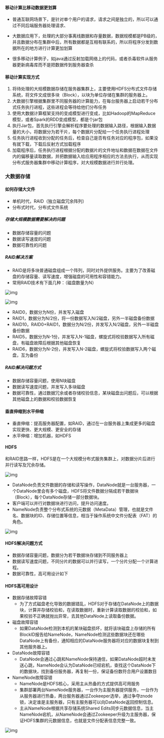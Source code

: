 #### 移动计算比移动数据更划算

- 普通互联网场景下，是针对单个用户的请求，请求之间是独立的，所以可以通过不同后端服务器处理请求、

- 大数据应用下，处理的大部分事离线数据和存量数据，数据规模都是PB级的，并且数据分布在集群中后，所有数据都是互相有联系的，所以将程序分发到数据所在的地方进行计算更加划算
- 很多移动计算例子，如java通过反射加载网络上的代码，或者杀毒软件从服务器更新病毒库而不是把数据传到服务器查杀



#### 移动计算实现方式

1. 将待处理的大规模数据存储在服务器集群上，主要使用HDFS分布式文件存储系统，将文件文成很多块（Block），以块为单位存储在集群的服务器上。
2. 大数据引擎根据集群里不同服务器的计算能力，在每台服务器上启动若干分布式任务执行进程，这些进程会等待给他们分布任务
3. 使用大数据计算框架支持的变成模型进行变成，比如Hadoop的MapReduce模型，或者Spark的RDD变成模型，都是个jar包
4. 执行Jar包，首先执行引擎会解析程序要处理的数据输入路径，根据输入数据量的大小，将数据分为若干片，每个数据片分配给一个任务执行进程处理
5. 任务执行进程收到分配的任务后，检查自己是否有任务对应的程序包，如果没有就下载，下载后反射方式加载程序
6. 加载程序后，任务执行进程根据分配的数据片的文件地址和数据在数据在文件内的偏移量读取数据，并把数据输入给应用程序相应的方法去执行，从而实现分布式服务器集群中移动计算程序，对大规模数据进行并行处理。



### 大数据存储

#### 如何存储大文件

- 单机时代，RAID（独立磁盘冗余阵列）
- 分布式时代，分布式文件系统

##### 存储大规模数据需要解决的问题

- 数据存储容量的问题
- 数据读写速度的问题
- 数据可靠性的问题

##### RAID解决方案

- RAID是将多块普通磁盘组成一个阵列，同时对外提供服务。主要为了改善磁盘的存储容量、读写速度，增强磁盘的可用性和容错能力。
- 常用RAID技术有下面几种：（磁盘数量为N）

![img](https://static001.geekbang.org/resource/image/54/af/54e170b7438fe3b8f8196dbfbc943baf.jpg?wh=582*150)



![img](https://static001.geekbang.org/resource/image/e2/2f/e2fb7ec97e6127c1b03e83daeff0232f.jpg?wh=720*184)





- RAID0，数据分为N份，并发写入磁盘
- RAID1，数据分为N/2份，将一份数据写入N/2磁盘，另外一半磁盘备份数据
- RAID10，RAID0+RAID1，数据分为N/2份，并发写入N/2磁盘，另外一半磁盘备份数据
- RAID5，数据分为N-1份，并发写入N-1磁盘，螺旋式将校验数据写入所有磁盘，有磁盘故障后根据其他磁盘恢复
- RAID6，数据分为N-2份，并发写入N-2磁盘，螺旋式将校验数据写入两个磁盘，互为备份

##### RAID解决问题方式

- 数据存储容量问题，使用N块磁盘
- 数据读写速度问题，并发写入多块磁盘
- 数据可靠性，通过数据冗余或者存储校验信息，某块磁盘出问题后，可以根据其他磁盘上的数据和校验数据恢复





#### 垂直伸缩到水平伸缩

- 垂直伸缩：提高服务器配置，如RAID，通过在一台服务器上集成更多的磁盘实现更快、更大规模、更安全的存储
- 水平伸缩：增加机器，如HDFS





#### HDFS

和RAID思路一样，HDFS是在一个大规模分布式服务集群上，对数据分片后进行并行读写及冗余存储。

![img](https://static001.geekbang.org/resource/image/65/d7/65efd126cbcf3930a706f64c6e6457d7.jpg?wh=1920*1142)

- DataNode负责文件数据的存储和读写操作，DataNode就是一台服务器，一个DataNode里会有多个磁盘，HDFS将文件数据分隔成若干数据块（Block），每个DataNode存储一部分数据块。
- 客户端可以并行对数据块进行访问，提升访问速度。
- NameNode负责整个分布式系统的元数据（MetaData）管理，也就是文件名、数据块的ID、存储位置等信息，相当于操作系统中文件分配表（FAT）的角色。

![img](https://static001.geekbang.org/resource/image/6f/ac/6f2faa48524251ad77e55e3565095bac.jpg?wh=720*404)



#### HDFS解决问题方式

- 数据存储容量问题，数据分为若干数据块存储到不同服务器上
- 数据读写速度问题，不同分片的数据可以并行读写，一个分片分配一个计算进程。
- 数据可靠性，高可用设计如下

#### HDFS高可用设计

- 数据存储故障容错
  - 为了方式磁盘老化导致的数据错乱，HDFS对于存储在DataNode上的数据块，计算并存储校验和，在读取数据时，重新计算读取数据的校验和，如果校验不正确就抛出异常，去其他DataNode上读取备份数据。
- 磁盘故障容错
  - 如果DataNode检测到本机的某块磁盘损坏，就将该块磁盘上存储的所有BlockID报告给NameNode，NameNode检测这些数据块还在哪些DataNode上有备份，通知相应的DataNode服务器将对应的数据块复制到其他服务器上。
- DataNode故障容错
  - DataNode会通过心跳和NameNode保持通信，如果DataNode超时未发送心跳，NameNode会认为DataNode已经宕机，查找这个DataNode下的数据块，找到备份服务器，再复制一份，保证备份数符合用户设置数目
- NameNode故障容错
  - NameNode是HDFS核心，采用主从热备的方式提供高可用服务
  - 集群部署两台NameNode服务器，一台作为主服务器提供服务，一台作为从服务器进行热备，两台服务器通过Zookeeper选举，通过争夺znode锁，决定谁是主服务器，只有主服务器可以向DataNode返回控制信息。
  - 主从NameNode根据共享存储系统Shared Edits同步元数据信息，当主NameNode宕机，从NameNode会通过Zookeeper升级为主服务器，保证HDFS集群的元数据信息，也就是文件分配表信息完整一致。

![img](https://static001.geekbang.org/resource/image/7c/89/7cb2668644c32364beab0b69e60b3689.png?wh=722*470)